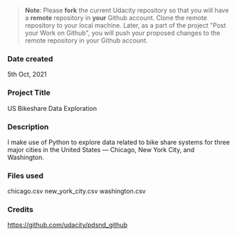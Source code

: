 >**Note**: Please **fork** the current Udacity repository so that you will have a **remote** repository in **your** Github account. Clone the remote repository to your local machine. Later, as a part of the project "Post your Work on Github", you will push your proposed changes to the remote repository in your Github account.

### Date created
5th Oct, 2021

### Project Title
US Bikeshare Data Exploration

### Description
I make use of Python to explore data related to bike share systems for three major cities in the United States — Chicago, New York City, and Washington.

### Files used
chicago.csv
new_york_city.csv
washington.csv

### Credits
https://github.com/udacity/pdsnd_github
